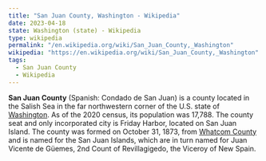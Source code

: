 ```yaml
---
title: "San Juan County, Washington - Wikipedia"
date: 2023-04-18
state: Washington (state) - Wikipedia
type: wikipedia
permalink: "/en.wikipedia.org/wiki/San_Juan_County,_Washington"
wikipedia: "https://en.wikipedia.org/wiki/San_Juan_County,_Washington"
tags:
  - San Juan County
  - Wikipedia
---
```

**San Juan County** (Spanish: Condado de San Juan) is a county located in the Salish Sea in the far northwestern corner of the U.S. state of [Washington](/en.wikipedia.org/wiki/Washington_(state)). As of the 2020 census, its population was 17,788. The county seat and only incorporated city is Friday Harbor, located on San Juan Island. The county was formed on October 31, 1873, from [Whatcom County](/en.wikipedia.org/wiki/Whatcom_County,_Washington) and is named for the San Juan Islands, which are in turn named for Juan Vicente de Güemes, 2nd Count of Revillagigedo, the Viceroy of New Spain.